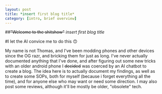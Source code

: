 ```yaml
---
layout: post
title: *insert first blog title*
category: [intro, brief overview]
---
```

##~~"Welcome to the shitshow"~~ *insert first blog title*

#I let the AI convice me to do this 🙃

My name is not Thomas, and I've been modding phones and other devices since the OG razr, and bricking them for just as long. I've never actually documented anything that I've done, and after figuring out
some new tricks with an older android phone I ~~decided~~ was coerced by an AI chatbot to create a blog. The idea here is to actually document my findings, as well as to create some SOPs,
both for myself (because i forget everything all the time), and for anyone else who may want or need some direction. I may also post some reviews, although it'll be mostly be older,
"obsolete" tech. 

